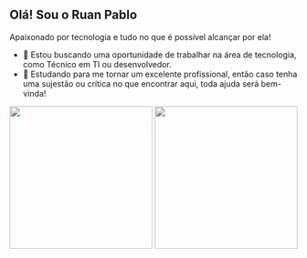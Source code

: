 <!--
**ruan-pablo-as/ruan-pablo-as** is a ✨ _special_ ✨ repository because its `README.md` (this file) appears on your GitHub profile.

Here are some ideas to get you started:


- 🌱 Estudando com
- 💬 Ask me about ...
- 📫 How to reach me: ...
- 😄 Pronouns: ...
- ⚡ Fun fact: ...
-->
## Olá! Sou o Ruan Pablo
Apaixonado por tecnologia e tudo no que é possível alcançar por ela!

- 🔭 Estou buscando uma oportunidade de trabalhar na área de tecnologia, como Técnico em TI ou desenvolvedor.
- 🌱 Estudando para me tornar um excelente profissional, então caso tenha uma sujestão ou crítica no que encontrar aqui, toda ajuda será bem-vinda!
<div>
  <img height="250em" src="https://github-readme-stats.vercel.app/api?username=ruan-pablo-as&show_icons=true&theme=radical"/>
  <img height="250em" src="https://github-readme-stats.vercel.app/api/top-langs/?username=ruan-pablo-as&show_icons=true&theme=radical"/>
</div>
